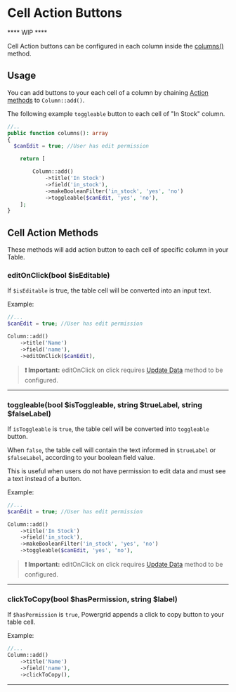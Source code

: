 # Cell Action Buttons

**** WIP ****

Cell Action buttons can be configured in each column inside the [columns()](https://livewire-powergrid-doc.docsforge.com/main/columns/) method.

## Usage

You can add buttons to your each cell of a column by chaining [Action methods](#cell-action-methods) to `Column::add()`.

The following example `toggleable` button to each cell of "In Stock" column.

```php
//..
public function columns(): array
{
  $canEdit = true; //User has edit permission

    return [

        Column::add()
            ->title('In Stock')
            ->field('in_stock'),
            ->makeBooleanFilter('in_stock', 'yes', 'no')
            ->toggleable($canEdit, 'yes', 'no'),
    ];
}
```

## Cell Action Methods

These methods will add action button to each cell of specific column in your Table.

### editOnClick(bool $isEditable)

If `$isEditable` is true, the table cell will be converted into an input text.

Example:

```php
//...
$canEdit = true; //User has edit permission

Column::add()
    ->title('Name')
    ->field('name'),
    ->editOnClick($canEdit),
```

> **❗ Important:** editOnClick on click requires [Update Data](https://livewire-powergrid-doc.docsforge.com/main/update-data/) method to be configured.

---

### toggleable(bool $isToggleable, string $trueLabel, string $falseLabel)

If `isToggleable` is `true`, the table cell will be converted into `toggleable` button.

When `false`, the table cell will contain the text informed in `$trueLabel` or `$falseLabel`, according to your boolean field value.

This is useful when users do not have permission to edit data and must see a text instead of a button.

Example:

```php
//...
$canEdit = true; //User has edit permission

Column::add()
    ->title('In Stock')
    ->field('in_stock'),
    ->makeBooleanFilter('in_stock', 'yes', 'no')
    ->toggleable($canEdit, 'yes', 'no'),
```

> **❗ Important:** editOnClick on click requires [Update Data](https://livewire-powergrid-doc.docsforge.com/main/update-data/) method to be configured.

---

### clickToCopy(bool $hasPermission, string $label)

If `$hasPermission` is `true`, Powergrid appends a click to copy button to your table cell.

Example:

```php
//...
Column::add()
    ->title('Name')
    ->field('name'),
    ->clickToCopy(),
```

---
